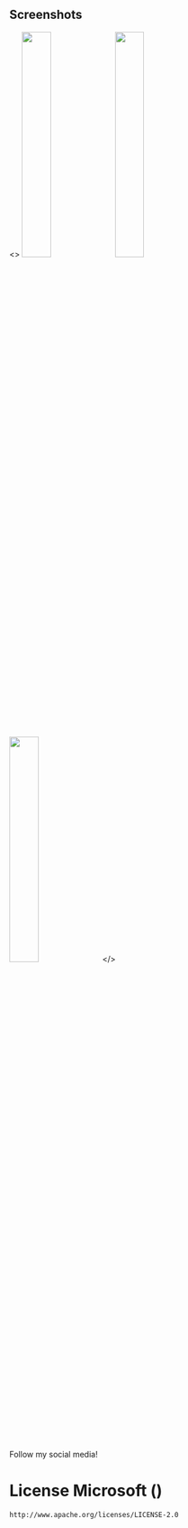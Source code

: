 ## Screenshots

<>
<img src="/preview/preview0.gif" width="32%"/>
<img src="/preview/preview1.gif" width="32%"/>
<img src="/preview/preview2.gif" width="32%"/>
</>

Follow my social media!

# License Microsoft ()
```xml
http://www.apache.org/licenses/LICENSE-2.0
```
